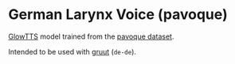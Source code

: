 # German Larynx Voice (pavoque)

[GlowTTS](https://github.com/rhasspy/glow-tts-train) model trained from the [pavoque dataset](https://github.com/marytts/pavoque-data).

Intended to be used with [gruut](https://github.com/rhasspy/gruut) (`de-de`).
